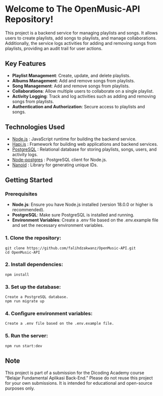 # Welcome to The OpenMusic-API Repository!
This project is a backend service for managing playlists and songs. It allows users to create playlists, add songs to playlists, and manage collaborations. Additionally, the service logs activities for adding and removing songs from playlists, providing an audit trail for user actions.

## Key Features
* **Playlist Management**: Create, update, and delete playlists.
* **Albums Management**: Add and remove songs from playlists.
* **Song Management**: Add and remove songs from playlists.
* **Collaborations**: Allow multiple users to collaborate on a single playlist.
* **Activity Logging**: Track and log activities such as adding and removing songs from playlists.
* **Authentication and Authorization**: Secure access to playlists and songs.

## Technologies Used
* [Node.js](https://nodejs.org/) : JavaScript runtime for building the backend service.
* [Hapi.js](https://hapi.dev/) : Framework for building web applications and backend services.
* [PostgreSQL](https://www.postgresql.org/) : Relational database for storing playlists, songs, users, and activity logs.
* [Node-postgres](https://node-postgres.com/) : PostgreSQL client for Node.js.
* [Nanoid](https://www.npmjs.com/package/nanoid) : Library for generating unique IDs.

## Getting Started
### Prerequisites
* **Node.js**: Ensure you have Node.js installed (version 18.0.0 or higher is recommended).
* **PostgreSQL**: Make sure PostgreSQL is installed and running.
* **Environment Variables**: Create a .env file based on the .env.example file and set the necessary environment variables.

### 1. Clone the repository:
    git clone https://github.com/falihdzakwanz/OpenMusic-API.git    
    cd OpenMusic-API    

### 2. Install dependencies:
    npm install    

### 3. Set up the database:
    Create a PostgreSQL database.
    npm run migrate up
    
### 4. Configure environment variables:
    Create a .env file based on the .env.example file.

### 5. Run the server:
    npm run start:dev

## Note
This project is part of a submission for the Dicoding Academy course “Belajar Fundamental Aplikasi Back-End.” 
Please do not reuse this project for your own submissions. It is intended for educational and open-source purposes only.
